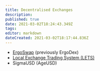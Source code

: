 ```yaml
---
title: Decentralised Exchanges
description: 
published: true
date: 2021-03-02T18:24:43.349Z
tags: 
editor: markdown
dateCreated: 2021-03-02T18:17:44.836Z
---
```


- [ErgoSwap](/ErgoSwap) (previously ErgoDex)
- [Local Exchange Trading System (LETS)](/dex/Local-Exchange-Trading-System)
- SigmaUSD (AgeUSD)